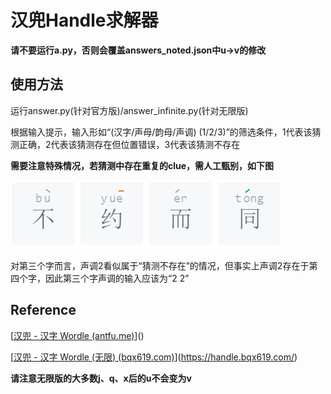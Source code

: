 # 汉兜Handle求解器

**请不要运行a.py，否则会覆盖answers_noted.json中u->v的修改**

## 使用方法

运行answer.py(针对官方版)/answer_infinite.py(针对无限版)

根据输入提示，输入形如“(汉字/声母/韵母/声调) (1/2/3)”的筛选条件，1代表该猜测正确，2代表该猜测存在但位置错误，3代表该猜测不存在

**需要注意特殊情况，若猜测中存在重复的clue，需人工甄别，如下图**

![image-20240629190113538](https://raw.githubusercontent.com/ViceBeak/Handle-Solver/master/img/image-20240629190113538.png)

对第三个字而言，声调2看似属于“猜测不存在”的情况，但事实上声调2存在于第四个字，因此第三个字声调的输入应该为“2 2”

## Reference

[[汉兜 - 汉字 Wordle (antfu.me)](https://handle.antfu.me/)]()

[[汉兜 - 汉字 Wordle (无限) (bqx619.com)](https://handle.bqx619.com/)](https://handle.bqx619.com/)

**请注意无限版的大多数j、q、x后的u不会变为v**